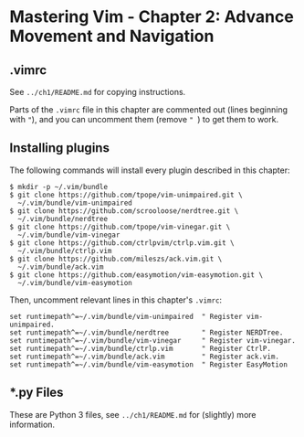 # Mastering Vim - Chapter 2: Advance Movement and Navigation

## .vimrc

See `../ch1/README.md` for copying instructions.

Parts of the `.vimrc` file in this chapter are commented out (lines beginning with `"`), and you can uncomment them (remove `" `) to get them to work.

## Installing plugins

The following commands will install every plugin described in this chapter:

    $ mkdir -p ~/.vim/bundle
    $ git clone https://github.com/tpope/vim-unimpaired.git \
      ~/.vim/bundle/vim-unimpaired
    $ git clone https://github.com/scrooloose/nerdtree.git \
      ~/.vim/bundle/nerdtree
    $ git clone https://github.com/tpope/vim-vinegar.git \
      ~/.vim/bundle/vim-vinegar
    $ git clone https://github.com/ctrlpvim/ctrlp.vim.git \
      ~/.vim/bundle/ctrlp.vim
    $ git clone https://github.com/mileszs/ack.vim.git \
      ~/.vim/bundle/ack.vim
    $ git clone https://github.com/easymotion/vim-easymotion.git \
      ~/.vim/bundle/vim-easymotion

Then, uncomment relevant lines in this chapter's `.vimrc`:

    set runtimepath^=~/.vim/bundle/vim-unimpaired  " Register vim-unimpaired.
    set runtimepath^=~/.vim/bundle/nerdtree        " Register NERDTree.
    set runtimepath^=~/.vim/bundle/vim-vinegar     " Register vim-vinegar.
    set runtimepath^=~/.vim/bundle/ctrlp.vim       " Register CtrlP.
    set runtimepath^=~/.vim/bundle/ack.vim         " Register ack.vim.
    set runtimepath^=~/.vim/bundle/vim-easymotion  " Register EasyMotion

## \*.py Files

These are Python 3 files, see `../ch1/README.md` for (slightly) more
information.
